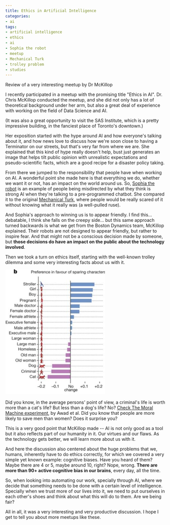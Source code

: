 ```yaml
---
title: Ethics in Artificial Intelligence
categories:
- ai
tags:
- artificial intelligence
- ethics
- ai
- Sophia the robot
- meetup
- Mechanical Turk
- trolley problem
- studies
---
```


Review of a very interesting meetup by Dr McKillop

I recently participated in a meetup with the promising title "Ethics in AI". Dr. Chris McKillop conducted the meetup, and she did not only has a lot of theoretical background under her arm, but also a great deal of experience with working on the field of Data Science and AI.

<!--more-->

(It was also a great opportunity to visit the SAS Institute, which is a pretty impressive building, in the fanciest place of Toronto's downtown.)

Her exposition started with the hype around AI and how everyone's talking about it, and how news love to discuss how we're soon close to having a Terminator on our streets, but that's very far from where we are. She explained that this kind of hype really doesn't help, bust just generates an image that helps tilt public opinion with unrealistic expectations and pseudo-scientific facts, which are a good recipe for a disaster policy taking.

From there we jumped to the responsibility that people have when working on AI. A wonderful point she made here is that everything we do, whether we want it or not, has an impact on the world around us. So, <a href="https://en.wikipedia.org/wiki/Sophia_(robot)">Sophia the robot</a> is an example of people being misdirected by what they think is strong AI when they're talking to a pre-programmed chatbot. She compared it to the original <a href="https://en.wikipedia.org/wiki/The_Turk">Mechanical Turk</a>, where people would be really scared of it without knowing what it really was (a well-pulled ruse).

And Sophia's approach to winning us is to appear friendly. I find this... debatable, I think she falls on the creepy side... but this same approach turned backwards is what we get from the Boston Dynamics team, McKillop explained. Their robots are not designed to appear friendly, but rather to inspire fear. And that might not be a conscious decision made by someone, but **those decisions do have an impact on the public about the technology involved**.

Then we took a turn on ethics itself, starting with the well-known trolley dilemma and some very interesting facts about us with it.

![](/assets/sparing.jpg)

Did you know, in the average persons' point of view, a criminal's life is worth more than a cat's life? But less than a dog's life? No? <a href="https://www.nature.com/articles/s41586-018-0637-6/">Check The Moral Machine experiment</a>, by Awad et al. Did you know that people are more likely to save men than women? Does it surprise you?

This is a very good point that McKillop made -- AI is not only good as a tool but it also reflects part of our humanity in it. Our virtues and our flaws. As the technology gets better, we will learn more about us with it.

And here the discussion also centered about the huge problems that we, humans, inherently have to do ethics correctly, for which we covered a very simple yet known example: cognitive biases. Have you heard of them? Maybe there are 4 or 5, maybe around 10, right? Nope, wrong. **There are more than 90+ active cognitive bias in our brains**, every day, all the time.

So, when looking into automating our work, specially through AI, where we decide that something needs to be done with a certain level of intelligence. Specially when we trust more of our lives into it, we need to put ourselves in each other's shoes and think about what this will do to them. Are we being fair?

All in all, it was a very interesting and very productive discussion. I hope I get to tell you about more meetups like these.
